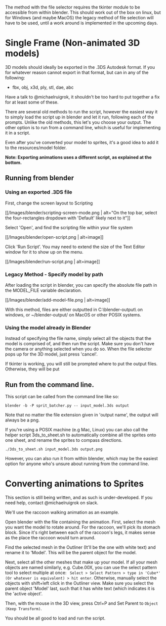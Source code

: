 The method with the file selector requires the tkinter module to be accessible from within blender. This should work out of the box on linux, but for Windows (and maybe MacOS) the legacy method of file selection will have to be used, until a work around is implemented in the upcoming days. 

# Single Frame (Non-animated 3D models)

3D models should ideally be exported in the .3DS Autodesk format. If you for whatever reason cannot export in that format, but can in any of the following:
 * fbx, obj, x3d, ply, stl, dae, abc

Have a talk to @michaelruigrok, it shouldn't be too hard to put together a fix for at least some of these.

There are several old methods to run the script, however the easiest way it to simply load the script up in blender and let it run, following each of the prompts. Unlike the old methods, this let's you choose your output. The other option is to run from a command line, which is useful for implementing it in a script.

Even after you've converted your model to sprites, it's a good idea to add it to the resources/model folder.

**Note: Exporting animations uses a different script, as explained at the bottom.**

## Running from blender
### Using an exported .3DS file

First, change the screen layout to Scripting

[[/Images/blender/scripting-screen-mode.png | alt="On the top bar, select the four-rectangles dropdown with 'Default' likely next to it"]]

Select 'Open', and find the scripting file within your file system

[[/Images/blender/open-script.png | alt=image]]

Click 'Run Script'. You may need to extend the size of the Text Editor window for it to show up on the menu.

[[/Images/blender/run-script.png | alt=image]]

### Legacy Method - Specify model by path

After loading the script in blender, you can specify the absolute file path in the MODEL_FILE variable declaration. 

[[/Images/blender/add-model-file.png | alt=image]]

With this method, files are either outputted in C:\blender-output\ on windows, or ~/blender-output/ on MacOS or other POSIX systems.

### Using the model already in Blender
Instead of specifying the file name, simply select all the objects that the model is comprised of, and then run the script. Make sure you don't have the camera or anything selected when you do so. When the file selector pops up for the 3D model, just press 'cancel'.

If tkinter is working, you will still be prompted where to put the output files. Otherwise, they will be put 

## Run from the command line.

This script can be called from the command line
like so:
```
blender -b -P sprit_batcher.py -- input_model.3ds output
```

Note that no matter the file extension given in 'output name', the output will always be a png.

If you're using a POSIX machine (e.g Mac, Linux) you can also call the helper script 3ds_to_sheet.sh to automatically combine all the sprites onto one sheet, and rename the sprites to compass directions. 
```
./3ds_to_sheet.sh input_model.3ds output.png
```

However, you can also run it from within blender, which may be the easiest option for anyone who's unsure about running from the command line.

# Converting animations to Sprites
This section is still being written, and as such is under-developed. If you need help, contact @michaelruigrok on slack.

We'll use the raccoon walking animation as an example.

Open blender with the file containing the animation. First, select the mesh you want the model to rotate around. For the raccoon, we'll pick its stomach block. Since it's right between each of the raccoon's legs, it makes sense as the place the raccoon would turn around.

Find the selected mesh in the Outliner (It'll be the one with white text) and rename it to 'Model'. This will be the parent object for the model.

Next, select all the other meshes that make up your model. If all your mesh objects are named similarly, e.g. Cube.00X, you can use the select pattern tool to select multiple at once: ` Select > Select Pattern > type in 'Cube*' (Or whatever is equivalent) > hit enter`. Otherwise, manually select the objects with shift+left click in the Outliner view. Make sure you select the parent object 'Model' last, such that it has white text (which indicates it is the 'active object'. 


Then, with the mouse in the 3D view, press Ctrl+P and Set Parent to `Object (Keep Transform)`. 

You should be all good to load and run the script.